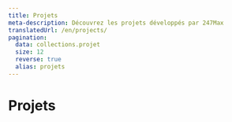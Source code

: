 ```yaml
---
title: Projets
meta-description: Découvrez les projets développés par 247Max
translatedUrl: /en/projects/
pagination:
  data: collections.projet
  size: 12
  reverse: true
  alias: projets
---
```


# Projets